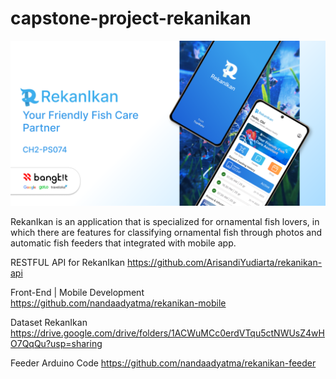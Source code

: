 # capstone-project-rekanikan

![alt text](https://github.com//SemarajayaVP/capstone-project-rekanikan/blob/main/RekanIkanHeader.png?raw=true)

RekanIkan is an application that is specialized for ornamental fish lovers, in which there are features for classifying ornamental fish through photos and automatic fish feeders that integrated with mobile app.

RESTFUL API for RekanIkan
https://github.com/ArisandiYudiarta/rekanikan-api

Front-End | Mobile Development
https://github.com/nandaadyatma/rekanikan-mobile

Dataset RekanIkan
https://drive.google.com/drive/folders/1ACWuMCc0erdVTqu5ctNWUsZ4wHO7QqQu?usp=sharing

Feeder Arduino Code
https://github.com/nandaadyatma/rekanikan-feeder
